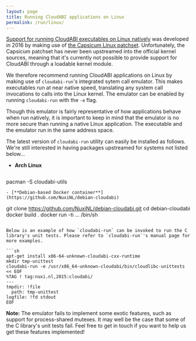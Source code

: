 ```yaml
---
layout: page
title: Running CloudABI applications on Linux
permalink: /run/linux/
---
```


[Support for running CloudABI executables on Linux natively](https://github.com/NuxiNL/linux)
was developed in 2016 by making use of
[the Capsicum Linux patchset](https://github.com/google/capsicum-linux).
Unfortunately, the Capsicum patchset has never been upstreamed into the
official kernel sources, meaning that it's currently not possible to
provide support for CloudABI through a loadable kernel module.

We therefore recommend running CloudABI applications on Linux by making
use of `cloudabi-run`'s integrated sytem call emulator. This makes
executables run at near native speed, translating any system call
invocations to calls into the Linux kernel. The emulator can be enabled
by running `cloudabi-run` with the `-e` flag.

Though this emulator is fairly representative of how applications behave
when run natively, it is important to keep in mind that the emulator is
no more secure than running a native Linux application. The executable
and the emulator run in the same address space.

The latest version of `cloudabi-run` utility can easily be installed
as follows. We're still interested in having packages upstreamed for
systems not listed below...

- **Arch Linux**
  ```
pacman -S cloudabi-utils
```
- [**Debian-based Docker container**](https://github.com/NuxiNL/debian-cloudabi)
  ```
git clone https://github.com/NuxiNL/debian-cloudabi.git
cd debian-cloudabi
docker build .
docker run -ti ... /bin/sh
```

Below is an example of how `cloudabi-run` can be invoked to run the C
library's unit tests. Please refer to `cloudabi-run`'s manual page for
more examples.

```sh
apt-get install x86-64-unknown-cloudabi-cxx-runtime
mkdir tmp-unittest
cloudabi-run -e /usr/x86_64-unknown-cloudabi/bin/cloudlibc-unittests << EOF
%TAG ! tag:nuxi.nl,2015:cloudabi/
---
tmpdir: !file
  path: tmp-unittest
logfile: !fd stdout
EOF
```

**Note:** The emulator fails to implement some exotic features, such as
support for process-shared mutexes. It may well be the case that some of
the C library's unit tests fail. Feel free to get in touch if you want
to help us get these features implemented!
